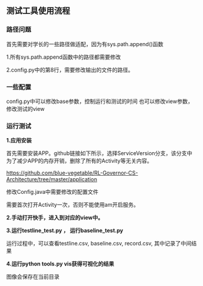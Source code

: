 ## 测试工具使用流程

### 路径问题

首先需要对学长的一些路径做适配，因为有sys.path.append()函数

1.所有sys.path.append函数中的路径都需要修改

2.config.py中的第8行，需要修改输出的文件的路径。


### 一些配置
config.py中可以修改base参数，控制运行和测试的时间
也可以修改view参数，修改测试的view

### 运行测试

**1.应用安装**

首先需要安装APP。github链接如下所示，选择ServiceVersion分支，该分支中为了减少APP的内存开销，删除了所有的Activity等无关内容。

https://github.com/blue-vegetable/RL-Governor-CS-Architecture/tree/master/application

修改Config.java中需要修改的配置文件

需要首次打开Activity一次，否则不能使用am开启服务。



**2.手动打开快手，进入到对应的view中。**



**3.运行testline_test.py ， 运行baseline_test.py**

运行过程中，可以查看testline.csv, baseline.csv, record.csv, 其中记录了中间结果



**4.运行python tools.py vis获得可视化的结果**

图像会保存在当前目录

